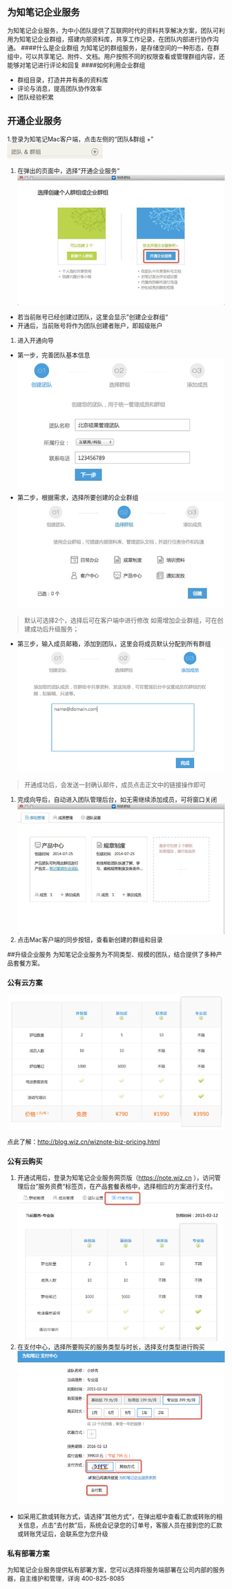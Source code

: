 ## 为知笔记企业服务
为知笔记企业服务，为中小团队提供了互联网时代的资料共享解决方案，团队可利用为知笔记企业群组，搭建内部资料库，共享工作记录，在团队内部进行协作沟通。
####什么是企业群组
为知笔记的群组服务，是存储空间的一种形态，在群组中，可以共享笔记、附件、文档。用户按照不同的权限查看或管理群组内容，还能够对笔记进行评论和回复
####如何利用企业群组
 * 群组目录，打造井井有条的资料库
 * 评论与消息，提高团队协作效率
 * 团队经验积累

## 开通企业服务
1.登录为知笔记Mac客户端，点击左侧的“团队&群组 +”
![创建](img/createteam-plus.png)

1. 在弹出的页面中，选择“开通企业服务“
![选择](img/createteam-choose.png)
 * 若当前账号已经创建过团队，这里会显示”创建企业群组“
 * 开通后，当前账号将作为团队创建者账户，即超级账户

1. 进入开通向导
 * 第一步，完善团队基本信息
![向导](img/createteam-step1.png)
 * 第二步，根据需求，选择所要创建的企业群组
![向导](img/createteam-step2.png)
  > 默认可选择2个，选择后可在客户端中进行修改
  > 如需增加企业群组，可在创建成功后升级服务；

 * 第三步，输入成员邮箱，添加到团队，这里会将成员默认分配到所有群组
![向导](img/createteam-step3.png)
  > 开通成功后，会发送一封确认邮件，成员点击正文中的链接操作即可
1. 完成向导后，自动进入团队管理后台，如无需继续添加成员，可将窗口关闭
![管理后台](img/createteam-admin.png)
1. 点击Mac客户端的同步按钮，查看新创建的群组和目录

##升级企业服务
为知笔记企业服务为不同类型、规模的团队，结合提供了多种产品套餐方案。
### 公有云方案
![价格](img/createteam-pricing.png)

点此了解：http://blog.wiz.cn/wiznote-biz-pricing.html

### 公有云购买

1. 开通试用后，登录为知笔记企业服务网页版（https://note.wiz.cn ），访问管理后台”服务资费“标签页，在产品套餐表格中，选择相应的方案进行支付。
![支付](img/createteam-pay.png)
1. 在支付中心，选择所要购买的服务类型与时长，选择支付类型进行购买
![支付中心](img/createteam-paycenter.png)
 * 如采用汇款或转账方式，请选择”其他方式“，在弹出框中查看汇款或转账的相关信息，点击”去付款”后，系统会记录您的订单号，客服人员在接到您的汇款或转账凭证后，会联系您为您升级

### 私有部署方案

为知笔记企业服务提供私有部署方案，您可以选择将服务端部署在公司内部的服务器，自主维护和管理，详询 400-825-8085
